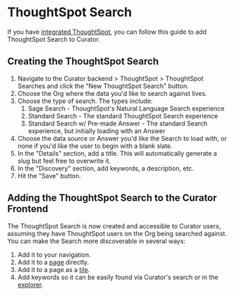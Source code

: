 # ThoughtSpot Search

If you have [integrated ThoughtSpot](
    https://curator.interworks.com/page/kb/creating-integrationsthoughtspot-connection/integrating-thoughtspot-with-curator/1257
), you can follow this guide to add ThoughtSpot Search to Curator.

## Creating the ThoughtSpot Search

1. Navigate to the Curator backend > ThoughtSpot > ThoughtSpot Searches and click the "New ThoughtSpot Search" button.
2. Choose the Org where the data you'd like to search against lives.
3. Choose the type of search. The types include:
    1. Sage Search - ThoughtSpot's Natural Language Search experience
    2. Standard Search - The standard ThoughtSpot Search experience
    3. Standard Search w/ Pre-made Answer - The standard Search experience, but initially loading with an Answer
4. Choose the data source or Answer you'd like the Search to load with, or none if you'd like the user to begin with a
blank slate.
5. In the "Details" section, add a title. This will automatically generate a slug but feel free to overwrite it.
6. In the "Discovery" section, add keywords, a description, etc.
7. Hit the "Save" button.

## Adding the ThoughtSpot Search to the Curator Frontend

The ThoughtSpot Search is now created and accessible to Curator users, assuming they have ThoughtSpot users on the Org
being searched against. You can make the Search more discoverable in several ways:

1. Add it to your navigation.
2. Add it to a [page](
    https://curator.interworks.com/page/kb/site-content-designpages/pages-overview/1078
) directly.
3. Add it to a page as a [tile](
    https://curator.interworks.com/page/kb/site-content-designpages/tiles/1260
).
4. Add keywords so it can be easily found via Curator's search or in the [explorer](
    https://curator.interworks.com/page/kb/site-content-designpages/explorer/1306
).
